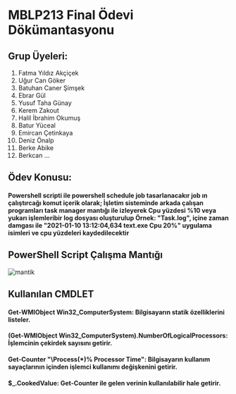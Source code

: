 # MBLP213 Final Ödevi Dökümantasyonu

## Grup Üyeleri:
1. Fatma Yıldız Akçiçek
2. Uğur Can Göker
3. Batuhan Caner Şimşek
4. Ebrar Gül
5. Yusuf Taha Günay
6. Kerem Zakout
7. Halil İbrahim Okumuş
8. Batur Yüceal
9. Emircan Çetinkaya
10. Deniz Önalp
11. Berke Abike
12. Berkcan ...
## Ödev Konusu:

#### Powershell scripti ile powershell schedule job tasarlanacakır job ın çalıştırcağı komut içerik olarak; İşletim sisteminde arkada çalışan programları task manager mantığı ile izleyerek Cpu yüzdesi %10 veya yukarı işlemleribir log dosyası oluşturulup Örnek: "Task.log", içine  zaman damgası ile "2021-01-10 13:12:04,634 text.exe Cpu 20%" uygulama isimleri ve cpu yüzdeleri kaydedilecektir
## PowerShell Script Çalışma Mantığı

![mantik](https://drive.google.com/uc?export=view&id=17oE33WJaIo1PY_8-Og6pKS8NsktbY0BA)
## Kullanılan CMDLET

#### Get-WMIObject Win32_ComputerSystem: Bilgisayarın statik özelliklerini listeler.
#### (Get-WMIObject Win32_ComputerSystem).NumberOfLogicalProcessors: İşlemcinin çekirdek sayısını getirir.
#### Get-Counter "\Process(*)\% Processor Time": Bilgisayarın kullanım sayaçlarının içinden işlemci kullanımı değişkenini getirir.
#### $_.CookedValue: Get-Counter ile gelen verinin kullanılabilir hale getirir.
